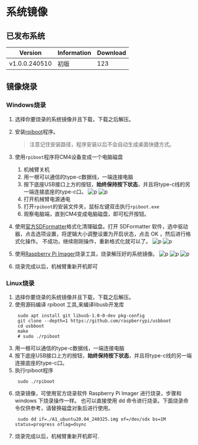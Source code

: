 # 系统镜像

## 已发布系统

|Version|Information|Download|
|---|---|---|
|v1.0.0.240510|初版|123|

## 镜像烧录

### Windows烧录

1. 选择你要烧录的系统镜像并且下载，下载之后解压。
2. 安装[rpiboot](https://github.com/raspberrypi/usbboot/raw/master/win32/rpiboot_setup.exe)程序。
   > 注意记住安装路径，程序安装以后不会自动生成桌面快捷方式。
3. 使用`rpiboot`程序将CM4设备变成一个电脑磁盘
   1. 机械臂关机
   2. 用一根可以通信的type-c数据线，一端连接电脑
   3. 按下底座USB接口上方的按钮，**始终保持按下状态**，并且将type-c线的另一端连接底座的type-c口。
   ![p](../resources/8-FilesDownload/3.jpg)
   ![p](../resources/8-FilesDownload/2.jpg)
   4. 打开机械臂电源通电
   5. 打开`rpiboot`的安装文件夹，鼠标左键双击执行`rpiboot.exe`
   6. 观察电脑端，直到CM4变成电脑磁盘，即可松开按钮。

4. 使用[官方SDFormatter](https://www.waveshare.net/w/upload/d/d7/Panasonic_SDFormatter.zip)格式化清理磁盘。打开 SDFormatter 软件，选中驱动器，点击选项设置，将逻辑大小调整设置为开启状态，点击 OK ，然后进行格式化操作。 不成功，继续刚刚操作，重新格式化就可以了。
   ![p](../resources/8-FilesDownload/4.png)
   ![p](../resources/8-FilesDownload/5.png)
5. 使用[Raspberry Pi Imager](https://www.raspberrypi.com/software/)烧录工具，烧录解压好的系统镜像。
   ![p](../resources/8-FilesDownload/6.png)
   ![p](../resources/8-FilesDownload/7.png)
   ![p](../resources/8-FilesDownload/8.png)
6. 烧录完成以后，机械臂重新开机即可

### Linux烧录

1. 选择你要烧录的系统镜像并且下载，下载之后解压。
2. 使用源码编译 rpiboot 工具,来编译libusb开发库
   ```shell
    sudo apt install git libusb-1.0-0-dev pkg-config
    git clone --depth=1 https://github.com/raspberrypi/usbboot
    cd usbboot
    make
    # sudo ./rpiboot
   ```
3. 用一根可以通信的type-c数据线，一端连接电脑
4. 按下底座USB接口上方的按钮，**始终保持按下状态**，并且将type-c线的另一端连接底座的type-c口。
5. 执行rpiboot程序
   ```shell
    sudo ./rpiboot
   ```
6. 烧录镜像，可使用官方烧录软件 Raspberry Pi Imager 进行烧录，步骤和 windows 下烧录操作一样。 也可以直接使用 dd 命令进行烧录。下面烧录命令仅供参考，请替换磁盘对象后进行使用。
   ```shell
    sudo dd if=./A1_ubuntu20.04_240325.img of=/dev/sdx bs=1M status=progress oflag=dsync
   ```
7. 烧录完成以后，机械臂重新开机即可.
